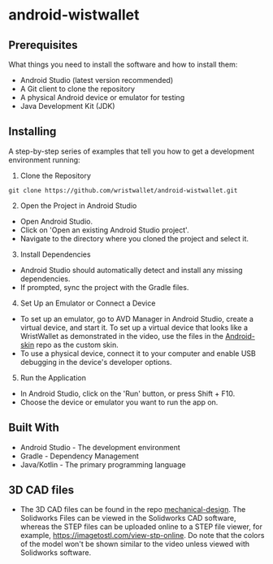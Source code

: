 # android-wistwallet

## Prerequisites
What things you need to install the software and how to install them:

- Android Studio (latest version recommended)
- A Git client to clone the repository
- A physical Android device or emulator for testing
- Java Development Kit (JDK)

## Installing
A step-by-step series of examples that tell you how to get a development environment running:

1. Clone the Repository

```
git clone https://github.com/wristwallet/android-wistwallet.git
```

2. Open the Project in Android Studio

* Open Android Studio.
* Click on 'Open an existing Android Studio project'.
* Navigate to the directory where you cloned the project and select it.
  
3. Install Dependencies

* Android Studio should automatically detect and install any missing dependencies.
* If prompted, sync the project with the Gradle files.
  
4. Set Up an Emulator or Connect a Device

* To set up an emulator, go to AVD Manager in Android Studio, create a virtual device, and start it.  To set up a virtual device that looks like a WristWallet as demonstrated in the video, use the files in the [Android-skin](https://github.com/wristwallet/Android-skin) repo as the custom skin. 
* To use a physical device, connect it to your computer and enable USB debugging in the device's developer options.

5. Run the Application

* In Android Studio, click on the 'Run' button, or press Shift + F10.
* Choose the device or emulator you want to run the app on.

## Built With

* Android Studio - The development environment
* Gradle - Dependency Management
* Java/Kotlin - The primary programming language

## 3D CAD files

* The 3D CAD files can be found in the repo [mechanical-design](https://github.com/wristwallet/mechanical-design). The Solidworks Files can be viewed in the Solidworks CAD software, whereas the STEP files can be uploaded online to a STEP file viewer, for example, https://imagetostl.com/view-stp-online. Do note that the colors of the model won't be shown similar to the video unless viewed with Solidworks software.

